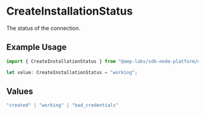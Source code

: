 # CreateInstallationStatus

The status of the connection.

## Example Usage

```typescript
import { CreateInstallationStatus } from "@amp-labs/sdk-node-platform/models/operations";

let value: CreateInstallationStatus = "working";
```

## Values

```typescript
"created" | "working" | "bad_credentials"
```
